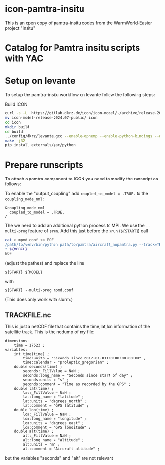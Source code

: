 # icon-pamtra-insitu
This is an open copy of pamtra-insitu codes from the WarmWorld-Easier project "insitu"

# Catalog for Pamtra insitu scripts with YAC

# Setup on levante
To setup the pamtra-insitu workflow on levante follow the following steps:

Build ICON
```bash
curl -s -L  https://gitlab.dkrz.de/icon/icon-model/-/archive/release-2024.07-public/icon-model-release-2024.07-public.tar.gz | tar xzf -
mv icon-model-release-2024.07-public/ icon
cd icon
mkdir build
cd build
../config/dkrz/levante.gcc --enable-opnemp --enable-python-bindings --with-pic
make -j32
pip install externals/yac/python
```

# Prepare runscripts
To attach a pamtra component to ICON you need to modify the runscript as follows:

To enable the "output_coupling" add `coupled_to_model = .TRUE.` to the `coupling_mode_nml`:
```
&coupling_mode_nml
  coupled_to_model = .TRUE.
/
```

The we need to add an additional python process to MPI. We use the `--multi-prog` feature of `srun`.
Add this just before the `srun` (`${START}`) call
```bash
cat > mpmd.conf << EOF
/path/to/venv/bin/python path/to/pamtra/aircraft_nopamtra.py --track=TRACKFILE.nc
* ${MODEL}
EOF
```
(adjust the pathes) and replace the line
```
${START} ${MODEL}
```
with
```
${START} --multi-prog mpmd.conf
```
(This does only work with slurm.)

## TRACKFILE.nc
This is just a netCDF file that contains the time,lat,lon information of the satellite track. This is the ncdump of my file:
```
dimensions:
	time = 17523 ;
variables:
	int time(time) ;
		time:units = "seconds since 2017-01-01T00:00:00+00:00" ;
		time:calendar = "proleptic_gregorian" ;
	double seconds(time) ;
		seconds:_FillValue = NaN ;
		seconds:long_name = "Seconds since start of day" ;
		seconds:units = "s" ;
		seconds:comment = "Time as recorded by the GPS" ;
	double lat(time) ;
		lat:_FillValue = NaN ;
		lat:long_name = "latitude" ;
		lat:units = "degrees_north" ;
		lat:comment = "GPS latitude" ;
	double lon(time) ;
		lon:_FillValue = NaN ;
		lon:long_name = "longitude" ;
		lon:units = "degrees_east" ;
		lon:comment = "GPS longitude" ;
	double alt(time) ;
		alt:_FillValue = NaN ;
		alt:long_name = "altitude" ;
		alt:units = "m" ;
		alt:comment = "Aircraft altitude" ;
```
but the variables "seconds" and "alt" are not relevant
